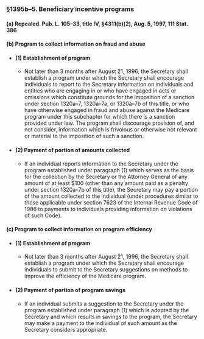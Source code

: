### §1395b–5. Beneficiary incentive programs
#### (a) Repealed. Pub. L. 105–33, title IV, §4311(b)(2), Aug. 5, 1997, 111 Stat. 386
#### (b) Program to collect information on fraud and abuse
* #### (1) Establishment of program
  * Not later than 3 months after August 21, 1996, the Secretary shall establish a program under which the Secretary shall encourage individuals to report to the Secretary information on individuals and entities who are engaging in or who have engaged in acts or omissions which constitute grounds for the imposition of a sanction under section 1320a–7, 1320a–7a, or 1320a–7b of this title, or who have otherwise engaged in fraud and abuse against the Medicare program under this subchapter for which there is a sanction provided under law. The program shall discourage provision of, and not consider, information which is frivolous or otherwise not relevant or material to the imposition of such a sanction.

* #### (2) Payment of portion of amounts collected
  * If an individual reports information to the Secretary under the program established under paragraph (1) which serves as the basis for the collection by the Secretary or the Attorney General of any amount of at least $100 (other than any amount paid as a penalty under section 1320a–7b of this title), the Secretary may pay a portion of the amount collected to the individual (under procedures similar to those applicable under section 7623 of the Internal Revenue Code of 1986 to payments to individuals providing information on violations of such Code).

#### (c) Program to collect information on program efficiency
* #### (1) Establishment of program
  * Not later than 3 months after August 21, 1996, the Secretary shall establish a program under which the Secretary shall encourage individuals to submit to the Secretary suggestions on methods to improve the efficiency of the Medicare program.

* #### (2) Payment of portion of program savings
  * If an individual submits a suggestion to the Secretary under the program established under paragraph (1) which is adopted by the Secretary and which results in savings to the program, the Secretary may make a payment to the individual of such amount as the Secretary considers appropriate.